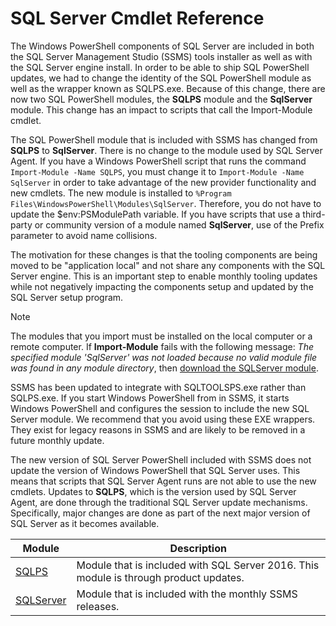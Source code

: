 # SQL Server Cmdlet Reference

The Windows PowerShell components of SQL Server are included in both the SQL Server Management Studio (SSMS) tools installer as well as with the SQL Server engine install. In order to be able to ship SQL PowerShell updates, we had to change the identity of the SQL PowerShell module as well as the wrapper known as SQLPS.exe. Because of this change, there are now two SQL PowerShell modules, the **SQLPS** module and the **SqlServer** module. This change has an impact to scripts that call the Import-Module cmdlet. 

The SQL PowerShell module that is included with SSMS has changed from **SQLPS** to **SqlServer**. There is no change to the module used by SQL Server Agent. If you have a Windows PowerShell script that runs the command `Import-Module -Name SQLPS`, you must change it to `Import-Module -Name SqlServer` in order to take advantage of the new provider functionality and new cmdlets. The new module is installed to `%Program Files\WindowsPowerShell\Modules\SqlServer`. Therefore, you do not have to update the $env:PSModulePath variable. If you have scripts that use a third-party or community version of a module named **SqlServer**, use of the Prefix parameter to avoid name collisions. 

The motivation for these changes is that the tooling components are being moved to be "application local" and not share any components with the SQL Server engine. This is an important step to enable monthly tooling updates while not negatively impacting the components setup and updated by the SQL Server setup program. 

> [!NOTE]
> The modules that you import must be installed on the local computer or a remote computer. If **Import-Module** fails with the following message: *The specified module 'SqlServer' was not loaded because no valid module file was found in any module directory*, then [download the SQLServer module](https://docs.microsoft.com/sql/ssms/download-sql-server-ps-module).

SSMS has been updated to integrate with SQLTOOLSPS.exe rather than SQLPS.exe. If you start Windows PowerShell from in SSMS, it starts Windows PowerShell and configures the session to include the new SQL Server module. We recommend that you avoid using these EXE wrappers. They exist for legacy reasons in SSMS and are likely to be removed in a future monthly update. 

The new version of SQL Server PowerShell included with SSMS does not update the version of Windows PowerShell that SQL Server uses. This means that scripts that SQL Server Agent runs are not able to use the new cmdlets. Updates to **SQLPS**, which is the version used by SQL Server Agent, are done through the traditional SQL Server update mechanisms. Specifically, major changes are done as part of the next major version of SQL Server as it becomes available.

Module | Description
------ | -----------
[SQLPS](/powershell/sqlserver/sqlps/vlatest/sqlps) | Module that is included with SQL Server 2016. This module is through product updates.
[SQLServer](/powershell/sqlserver/sqlserver/vlatest/sqlserver)| Module that is included with the monthly SSMS releases. 
